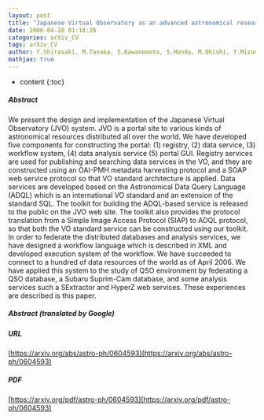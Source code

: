 ```yaml
---
layout: post
title: "Japanese Virtual Observatory as an advanced astronomical research enviroment"
date: 2006-04-28 01:18:26
categories: arXiv_CV
tags: arXiv_CV
author: Y.Shirasaki, M.Tanaka, S.Kawanomoto, S.Honda, M.Ohishi, Y.Mizumoto, N.Yasuda, Y.Masunaga, Y.Ishihara, J.Tsutsumi, H.Nakamoto, Y.Kobayashi, M.Sakamoto
mathjax: true
---
```


* content
{:toc}

##### Abstract
We present the design and implementation of the Japanese Virtual Observatory (JVO) system. JVO is a portal site to various kinds of astronomical resources distributed all over the world. We have developed five components for constructing the portal: (1) registry, (2) data service, (3) workflow system, (4) data analysis service (5) portal GUI. Registry services are used for publishing and searching data services in the VO, and they are constructed using an OAI-PMH metadata harvesting protocol and a SOAP web service protocol so that VO standard architecture is applied. Data services are developed based on the Astronomical Data Query Language (ADQL) which is an international VO standard and an extension of the standard SQL. The toolkit for building the ADQL-based service is released to the public on the JVO web site. The toolkit also provides the protocol translation from a Simple Image Access Protocol (SIAP) to ADQL protocol, so that both the VO standard service can be constructed using our toolkit. In order to federate the distributed databases and analysis services, we have designed a workflow language which is described in XML and developed execution system of the workflow. We have succeeded to connect to a hundred of data resources of the world as of April 2006. We have applied this system to the study of QSO environment by federating a QSO database, a Subaru Suprim-Cam database, and some analysis services such a SExtractor and HyperZ web services. These experiences are described is this paper.

##### Abstract (translated by Google)


##### URL
[https://arxiv.org/abs/astro-ph/0604593](https://arxiv.org/abs/astro-ph/0604593)

##### PDF
[https://arxiv.org/pdf/astro-ph/0604593](https://arxiv.org/pdf/astro-ph/0604593)

